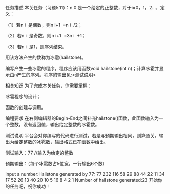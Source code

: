 任务描述
本关任务（习题5.11）：n 
0
​
 是一个给定的正整数，对于i=0，1，2...，定义：

（1）若n 
i
​
 是偶数，则n 
i+1
​
 =n 
i
​
 /2；

（2）若n 
i
​
 是奇数，则n 
i+1
​
 =3n 
i
​
 +1；

（3）若n 
i
​
 是1，则序列结束。

用该方法产生的数称为冰雹(hailstone)。

编写产生一些冰雹的程序，程序应该用函数void hailstone(int n)；计算冰雹并显示由n产生的序列。程序的输出见:<测试说明>

相关知识
为了完成本关任务，你需要掌握：

冰雹程序的设计；

函数的创建与调用。

编程要求
在右侧编辑器的Begin-End之间补充hailstone()函数，此函数输入为一个整数，没有返回值，输出给定整数的冰雹数。

测试说明
平台会对你编写的代码进行测试，若是与预期输出相同，则算通关。输出为给定整数的冰雹数，输出格式已在函数中给出。

测试输入：77    //输入为给定的整数

预期输出：（每个冰雹数占5位宽，一行输出6个数）

input a number:Hailstone generated by 77:
  77  232  116   58   29   88 
  44   22   11   34   17   52 
  26   13   40   20   10    5 
  16    8    4    2    1
Number of hailstone generated:23
开始你的任务吧，祝你成功！